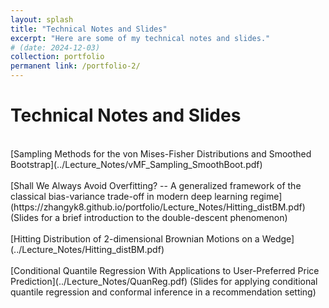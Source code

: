 ```yaml
---
layout: splash
title: "Technical Notes and Slides"
excerpt: "Here are some of my technical notes and slides."
# (date: 2024-12-03)
collection: portfolio
permanent link: /portfolio-2/
---
```


<h1>Technical Notes and Slides</h1>

<br>
[Sampling Methods for the von Mises-Fisher Distributions and Smoothed Bootstrap](../Lecture_Notes/vMF_Sampling_SmoothBoot.pdf)
<br>
<br>
[Shall We Always Avoid Overfitting? -- A generalized framework of the classical bias-variance trade-off in modern deep learning regime](https://zhangyk8.github.io/portfolio/Lecture_Notes/Hitting_distBM.pdf) (Slides for a brief introduction to the double-descent phenomenon)
<br>
<br>
[Hitting Distribution of 2-dimensional Brownian Motions on a Wedge](../Lecture_Notes/Hitting_distBM.pdf)
<br>
<br>
[Conditional Quantile Regression With Applications to User-Preferred Price Prediction](../Lecture_Notes/QuanReg.pdf) (Slides for applying conditional quantile regression and conformal inference in a recommendation setting)
<br>
<br>
<br>
